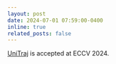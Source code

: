 ```yaml
---
layout: post
date: 2024-07-01 07:59:00-0400
inline: true
related_posts: false
---
```


[UniTraj](/publications#feng2024unitraj) is accepted at ECCV 2024.
